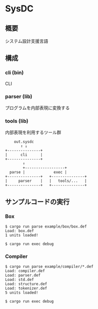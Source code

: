 # SysDC

## 概要

システム設計支援言語

## 構成

### cli (bin)

CLI

### parser (lib)

プログラムを内部表現に変換する

### tools (lib)

内部表現を利用するツール群

```
    out.sysdc
       ↑ ↓
+---------------+
|      cli      |
+---------------+
        ↑
        +------------------+
  parse |             exec |
+---------------+   +---------------+
|     parser    |   |   tools/...   |
+---------------+   +---------------+
```

## サンプルコードの実行

### Box

```
$ cargo run parse example/box/box.def
Load: box.def
1 units loaded!

$ cargo run exec debug
```

### Compiler

```
$ cargo run parse example/compiler/*.def
Load: compiler.def
Load: parser.def
Load: std.def
Load: structure.def
Load: tokenizer.def
5 units loaded!

$ cargo run exec debug
```
